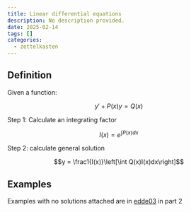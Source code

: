 ```yaml
---
title: Linear differential equations
description: No description provided.
date: 2025-02-14
tags: []
categories:
  - zettelkasten
---
```


## Definition

Given a function:

$$y' + P(x)y = Q(x)$$

Step 1: Calculate an integrating factor

$$I(x) = e^{\int P(x)dx}$$

Step 2: calculate general solution

$$y = \frac1{I(x)}\left[\int Q(x)I(x)dx\right]$$

## Examples

Examples with no solutions attached are in [edde03](../UNI/y2/EDDE-DifferentialMaths/Lectures/edde03.pdf) in part 2
